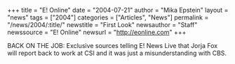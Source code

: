 +++
title = "E! Online"
date = "2004-07-21"
author = "Mika Epstein"
layout = "news"
tags = ["2004"]
categories = ["Articles", "News"]
permalink = "/news/2004/:title/"
newstitle = "First Look"
newsauthor = "Staff"
newssource = "E! Online"
newsurl = "http://eonline.com"
+++

BACK ON THE JOB: Exclusive sources telling E! News Live that Jorja Fox will report back to work at CSI and it was just a misunderstanding with CBS.  
